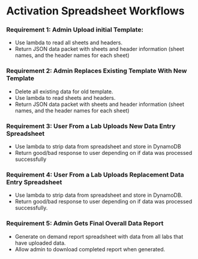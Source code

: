 # Activation Spreadsheet Workflows

### Requirement 1: Admin Upload initial Template:
* Use lambda to read all sheets and headers.
* Return JSON data packet with sheets and header information (sheet names, and the header names for each sheet)

### Requirement 2:  Admin Replaces Existing Template With New Template
* Delete all existing data for old template.
* Use lambda to read sheets and headers.
* Return JSON data packet with sheets and header information (sheet names, and the header names for each sheet)


### Requirement 3:  User From a Lab Uploads New Data Entry Spreadsheet
* Use lambda to strip data from spreadsheet and store in DynamoDB
* Return good/bad response to user depending on if data was processed successfully


### Requirement 4:  User From a Lab Uploads Replacement Data Entry Spreadsheet
* Use lambda to strip data from spreadsheet and store in DynamoDB.
* Return good/bad response to user depending on if data was processed successfully.


### Requirement 5:  Admin Gets Final Overall Data Report
* Generate on demand report spreadsheet with data from all labs that have uploaded data.
* Allow admin to download completed report when generated.
